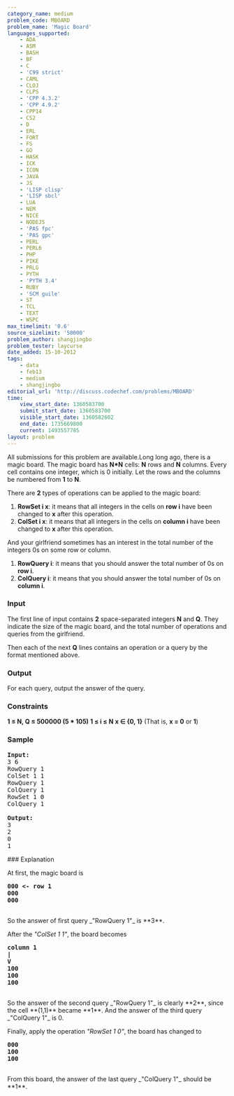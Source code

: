 ```yaml
---
category_name: medium
problem_code: MBOARD
problem_name: 'Magic Board'
languages_supported:
    - ADA
    - ASM
    - BASH
    - BF
    - C
    - 'C99 strict'
    - CAML
    - CLOJ
    - CLPS
    - 'CPP 4.3.2'
    - 'CPP 4.9.2'
    - CPP14
    - CS2
    - D
    - ERL
    - FORT
    - FS
    - GO
    - HASK
    - ICK
    - ICON
    - JAVA
    - JS
    - 'LISP clisp'
    - 'LISP sbcl'
    - LUA
    - NEM
    - NICE
    - NODEJS
    - 'PAS fpc'
    - 'PAS gpc'
    - PERL
    - PERL6
    - PHP
    - PIKE
    - PRLG
    - PYTH
    - 'PYTH 3.4'
    - RUBY
    - 'SCM guile'
    - ST
    - TCL
    - TEXT
    - WSPC
max_timelimit: '0.6'
source_sizelimit: '50000'
problem_author: shangjingbo
problem_tester: laycurse
date_added: 15-10-2012
tags:
    - data
    - feb13
    - medium
    - shangjingbo
editorial_url: 'http://discuss.codechef.com/problems/MBOARD'
time:
    view_start_date: 1360583700
    submit_start_date: 1360583700
    visible_start_date: 1360582602
    end_date: 1735669800
    current: 1493557785
layout: problem
---
```

All submissions for this problem are available.Long long ago, there is a magic board. The magic board has **N\*N** cells: **N** rows and **N** columns. Every cell contains one integer, which is 0 initially. Let the rows and the columns be numbered from **1** to **N**.

There are **2** types of operations can be applied to the magic board:

1. **RowSet i x**: it means that all integers in the cells on **row i** have been changed to **x** after this operation.
2. **ColSet i x**: it means that all integers in the cells on **column i** have been changed to **x** after this operation.

And your girlfriend sometimes has an interest in the total number of the integers 0s on some row or column.

1. **RowQuery i**: it means that you should answer the total number of 0s on **row i**.
2. **ColQuery i**: it means that you should answer the total number of 0s on **column i**.

### Input

The first line of input contains **2** space-separated integers **N** and **Q**. They indicate the size of the magic board, and the total number of operations and queries from the girlfriend.

Then each of the next **Q** lines contains an operation or a query by the format mentioned above.

### Output

For each query, output the answer of the query.

### Constraints

**1 ≤ N, Q ≤ 500000 (5 \* 105)**
**1 ≤ i ≤ N**
**x ∈ {0, 1}** (That is, **x = 0** or **1**)

### Sample

<pre>
<b>Input:</b>
3 6
RowQuery 1
ColSet 1 1
RowQuery 1
ColQuery 1
RowSet 1 0
ColQuery 1

<b>Output:</b>
3
2
0
1
</pre>### Explanation

At first, the magic board is

<pre><b>000 <- row 1
000
000
</b>
</pre>So the answer of first query _"RowQuery 1"_ is **3**.

After the _"ColSet 1 1"_, the board becomes

<pre><b>column 1
|
V
100
100
100
</b>
</pre>So the answer of the second query _"RowQuery 1"_ is clearly **2**, since the cell **(1,1)** became **1**. And the answer of the third query _"ColQuery 1"_ is 0.

Finally, apply the operation _"RowSet 1 0"_, the board has changed to

<pre><b>000
100
100
</b>
</pre>From this board, the answer of the last query _"ColQuery 1"_ should be **1**.
